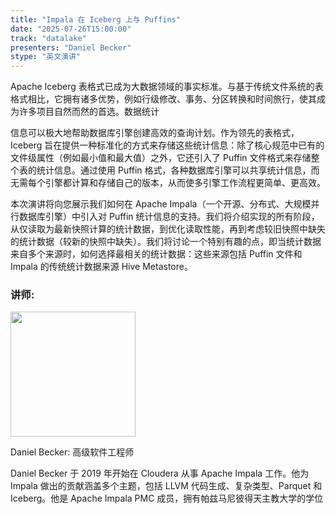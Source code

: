 ```yaml
---
title: "Impala 在 Iceberg 上与 Puffins"
date: "2025-07-26T15:00:00"
track: "datalake"
presenters: "Daniel Becker"
stype: "英文演讲"
---
```


Apache Iceberg 表格式已成为大数据领域的事实标准。与基于传统文件系统的表格式相比，它拥有诸多优势，例如行级修改、事务、分区转换和时间旅行，使其成为许多项目自然而然的首选。数据统计

信息可以极大地帮助数据库引擎创建高效的查询计划。作为领先的表格式，Iceberg 旨在提供一种标准化的方式来存储这些统计信息：除了核心规范中已有的文件级属性（例如最小值和最大值）之外，它还引入了 Puffin 文件格式来存储整个表的统计信息。通过使用 Puffin 格式，各种数据库引擎可以共享统计信息，而无需每个引擎都计算和存储自己的版本，从而使多引擎工作流程更简单、更高效。

本次演讲将向您展示我们如何在 Apache Impala（一个开源、分布式、大规模并行数据库引擎）中引入对 Puffin 统计信息的支持。我们将介绍实现的所有阶段，从仅读取为最新快照计算的统计数据，到优化读取性能，再到考虑较旧快照中缺失的统计数据（较新的快照中缺失）。我们将讨论一个特别有趣的点，即当统计数据来自多个来源时，如何选择最相关的统计数据：这些来源包括 Puffin 文件和 Impala 的传统统计数据来源 Hive Metastore。

### 讲师:

<img src="https://sessionize.com/image/6933-400o400o1-72rRP3UXJeo1bZhvM4bFDm.jpg" width="200" /><br/>

Daniel Becker: 高级软件工程师

Daniel Becker 于 2019 年开始在 Cloudera 从事 Apache Impala 工作。他为 Impala 做出的贡献涵盖多个主题，包括 LLVM 代码生成、复杂类型、Parquet 和 Iceberg。他是 Apache Impala PMC 成员，拥有帕兹马尼彼得天主教大学的学位